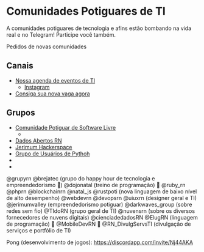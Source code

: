 Comunidades Potiguares de TI
=============

A comunidades potiguares de tecnologia e afins estão bombando na vida real e no Telegram! Participe você também.

Pedidos de novas comunidades 


## Canais

- [Nossa agenda de eventos de TI](http://t.me/agendatirn)
  - [Instagram](https://www.instagram.com/agendatipotiguar/)
- [Consiga sua nova vaga agora](VagasTIRN)

## Grupos
  - [Comunidade Potiguar de Software Livre](http://t.me/potilivre)
    - [](http://t.me/)
  - [Dados Abertos RN](http://t.me/dadosabertosrn)
  - [Jerimum Hackerspace](http://t.me/jerimumhs)
  - [Grupo de Usuários de Pythoh](http://t.me/)
  - [](http://t.me/)
  - [](http://t.me/)
   
@grupyrn 
@brejatec (grupo do happy hour de tecnologia e empreendedorismo :beers:)
@dojonatal (treino de programação) :triangular_flag_on_post: 
@ruby_rn
@phprn
@blockchainrn 
@natal_js 
@rustpoti (nova linguagem de baixo nível de alto desempenho) 
@webdevrn
@devopsrn
@uiuxrn (designer geral e TI)  
@jerimumvalley (empreendedorismo potiguar) 
@darkwaves_group (sobre redes sem fio) 
@TIdoRN (grupo geral de TI)
@nuvensrn (sobre os diversos fornecedores de nuvens digitais) 
@cienciadedadosRN
@ElugRN (linguagem de programação) :triangular_flag_on_post:
@MobileDevRN :triangular_flag_on_post:
@RN_DivulgServsTI (divulgação de serviços e portfólio de TI) 

Pong (desenvolvimento de jogos): https://discordapp.com/invite/Nj44AKA
